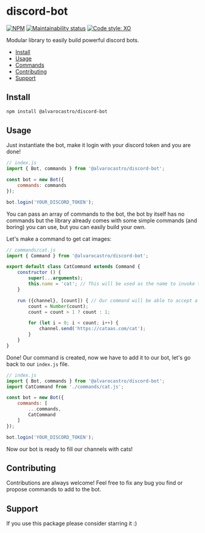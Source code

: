 # discord-bot

[![NPM](https://img.shields.io/npm/v/@alvarocastro/backoff)](https://www.npmjs.com/package/@alvarocastro/backoff)
[![Maintainability status](https://img.shields.io/codeclimate/maintainability/alvarocastro/backoff)](https://codeclimate.com/github/alvarocastro/backoff/maintainability)
[![Code style: XO](https://img.shields.io/badge/code_style-XO-5ed9c7.svg)](https://github.com/xojs/xo)

Modular library to easily build powerful discord bots.

- [Install](#install)
- [Usage](#usage)
- [Commands](#commands)
- [Contributing](#contributing)
- [Support](#support)

## Install

```bash
npm install @alvarocastro/discord-bot
```

## Usage

Just instantiate the bot, make it login with your discord token and you are done!

```js
// index.js
import { Bot, commands } from '@alvarocastro/discord-bot';

const bot = new Bot({
	commands: commands
});

bot.login('YOUR_DISCORD_TOKEN');
```

You can pass an array of commands to the bot, the bot by itself has no commands but the library already comes with some simple commands (and boring) you can use, but you can easily build your own.

Let's make a command to get cat images:

```js
// commands/cat.js
import { Command } from '@alvarocastro/discord-bot';

export default class CatCommand extends Command {
	constructor () {
		super(...arguments);
		this.name = 'cat'; // This will be used as the name to invoke the command, eg: !cat
	}

	run ({channel}, [count]) { // Our command will be able to accept a parameter, eg: !cat 3
		count = Number(count);
		count = count > 1 ? count : 1;

		for (let i = 0; i < count; i++) {
			channel.send('https://cataas.com/cat');
		}
	}
}
```

Done! Our command is created, now we have to add it to our bot, let's go back to our `index.js` file.

```js
// index.js
import { Bot, commands } from '@alvarocastro/discord-bot';
import CatCommand from './commands/cat.js';

const bot = new Bot({
	commands: [
		...commands,
		CatCommand
	]
});

bot.login('YOUR_DISCORD_TOKEN');
```

Now our bot is ready to fill our channels with cats!

## Contributing

Contributions are always welcome! Feel free to fix any bug you find or propose commands to add to the bot.

## Support

If you use this package please consider starring it :)
